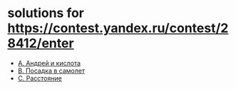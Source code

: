 # solutions for https://contest.yandex.ru/contest/28412/enter

- [A. Андрей и кислота](a)
- [B. Посадка в самолет](b)
- [C. Расстояние](c)